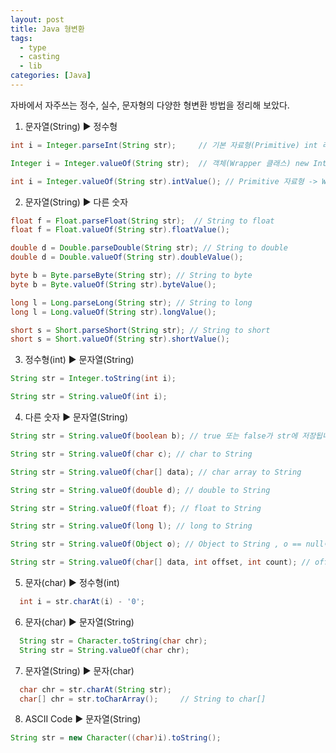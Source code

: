 ```yaml
---
layout: post
title: Java 형변환
tags:
  - type
  - casting
  - lib
categories: [Java]
---
```

자바에서 자주쓰는 정수, 실수, 문자형의 다양한 형변환 방법을 정리해 보았다.
1. 문자열(String) ▶ 정수형
```Java
int i = Integer.parseInt(String str);     // 기본 자료형(Primitive) int 리턴

Integer i = Integer.valueOf(String str);  // 객체(Wrapper 클래스) new Integer() 리턴

int i = Integer.valueOf(String str).intValue(); // Primitive 자료형 -> Wrapper 클래스
```
2. 문자열(String) ▶ 다른 숫자
```Java
float f = Float.parseFloat(String str);  // String to float
float f = Float.valueOf(String str).floatValue();

double d = Double.parseDouble(String str); // String to double
double d = Double.valueOf(String str).doubleValue();

byte b = Byte.parseByte(String str); // String to byte
byte b = Byte.valueOf(String str).byteValue();

long l = Long.parseLong(String str); // String to long
long l = Long.valueOf(String str).longValue();

short s = Short.parseShort(String str); // String to short
short s = Short.valueOf(String str).shortValue();
```
3. 정수형(int) ▶ 문자열(String)
```Java
String str = Integer.toString(int i);

String str = String.valueOf(int i);
```
4. 다른 숫자 ▶ 문자열(String)
```Java
String str = String.valueOf(boolean b); // true 또는 false가 str에 저장됩니다.

String str = String.valueOf(char c); // char to String

String str = String.valueOf(char[] data); // char array to String

String str = String.valueOf(double d); // double to String

String str = String.valueOf(float f); // float to String

String str = String.valueOf(long l); // long to String

String str = String.valueOf(Object o); // Object to String , o == null이면 "null" 이 되고 o != null이면 o.toString() 함수의 반환값이 str이 된다.

String str = String.valueOf(char[] data, int offset, int count); // offset 의 index부터 count 개의 문자로 부분문자열 생성
```
5. 문자(char) ▶ 정수형(int)
```Java
  int i = str.charAt(i) - '0';
```
6. 문자(char) ▶ 문자열(String)
```Java
  String str = Character.toString(char chr);
  String str = String.valueOf(char chr);
```
7. 문자열(String) ▶ 문자(char)
```Java
  char chr = str.charAt(String str);
  char[] chr = str.toCharArray();     // String to char[]
```
8. ASCII Code ▶ 문자열(String)
```Java
String str = new Character((char)i).toString();
```
